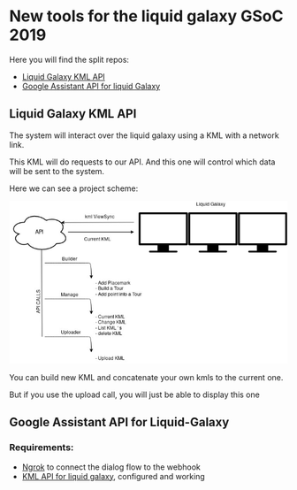 # New tools for the liquid galaxy GSoC 2019
Here you will find the split repos:
* [Liquid Galaxy KML API](https://github.com/LiquidGalaxyLAB/liquid-galaxy-kml-uploader)
* [Google Assistant API for liquid Galaxy]()

## Liquid Galaxy KML API

The system will interact over the liquid galaxy using a KML with a network link.

This KML will do requests to our API. And this one will control which data will be sent to the system.

Here we can see a project scheme:

![Project Definition](./liquid-galaxy-kml-uploader/docs/Definition.jpg)

You can build new KML and concatenate your own kmls to the current one.

But if you use the upload call, you will just be able to display this one

## Google Assistant API for Liquid-Galaxy 

### Requirements:
* [Ngrok](https://ngrok.com/) to connect the dialog flow to the webhook
* [KML API for liquid galaxy](https://github.com/LiquidGalaxyLAB/liquid-galaxy-kml-uploader), configured and working
